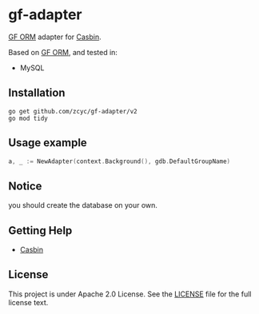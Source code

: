 # gf-adapter

[GF ORM](https://github.com/gogf/gf) adapter for [Casbin](https://github.com/casbin/casbin).

Based on [GF ORM](https://github.com/gogf/gf), and tested in:

- MySQL

## Installation

    go get github.com/zcyc/gf-adapter/v2
    go mod tidy

## Usage example

```go
a, _ := NewAdapter(context.Background(), gdb.DefaultGroupName)
```

## Notice

you should create the database on your own.

## Getting Help

- [Casbin](https://github.com/casbin/casbin)

## License

This project is under Apache 2.0 License. See the [LICENSE](LICENSE) file for the full license text.
